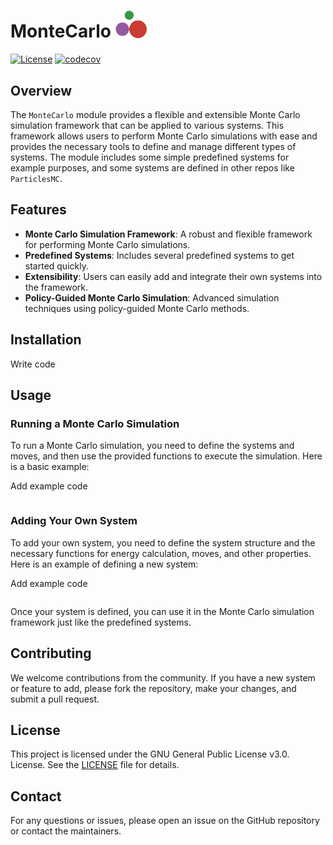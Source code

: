 # MonteCarlo <img src="mcmc_logo.png" alt="mcmc" width="50"/>

[![License](https://img.shields.io/badge/license-GPL%203.0-red.svg)](https://github.com/TheDisorderedOrganization/MCMC/blob/main/LICENSE)
[![codecov](https://codecov.io/gh/TheDisorderedOrganization/MonteCarlo/graph/badge.svg?token=URGL1HJOOI)](https://codecov.io/gh/TheDisorderedOrganization/MonteCarlo)

## Overview

The `MonteCarlo` module provides a flexible and extensible Monte Carlo simulation framework that can be applied to various systems. This framework allows users to perform Monte Carlo simulations with ease and provides the necessary tools to define and manage different types of systems. The module includes some simple predefined systems for example purposes, and some systems are defined in other repos like `ParticlesMC`.

## Features

- **Monte Carlo Simulation Framework**: A robust and flexible framework for performing Monte Carlo simulations.
- **Predefined Systems**: Includes several predefined systems to get started quickly.
- **Extensibility**: Users can easily add and integrate their own systems into the framework.
- **Policy-Guided Monte Carlo Simulation**: Advanced simulation techniques using policy-guided Monte Carlo methods.


## Installation

Write code

## Usage

### Running a Monte Carlo Simulation

To run a Monte Carlo simulation, you need to define the systems and moves, and then use the provided functions to execute the simulation. Here is a basic example:

Add example code
```julia
```

### Adding Your Own System

To add your own system, you need to define the system structure and the necessary functions for energy calculation, moves, and other properties. Here is an example of defining a new system:

Add example code
```julia
```

Once your system is defined, you can use it in the Monte Carlo simulation framework just like the predefined systems.

## Contributing

We welcome contributions from the community. If you have a new system or feature to add, please fork the repository, make your changes, and submit a pull request.

## License

This project is licensed under the GNU General Public License v3.0.  License. See the [LICENSE](LICENSE) file for details.

## Contact

For any questions or issues, please open an issue on the GitHub repository or contact the maintainers.
